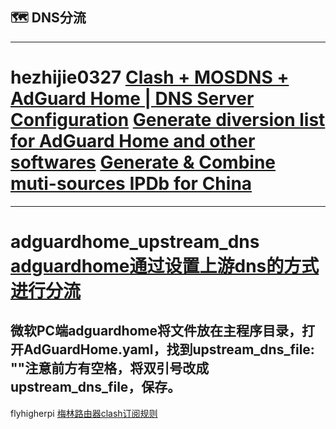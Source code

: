 ## :world_map:  DNS分流
------------------------
# hezhijie0327   [Clash + MOSDNS + AdGuard Home | DNS Server Configuration](https://github.com/hezhijie0327/CMA_DNS)   [Generate diversion list for AdGuard Home and other softwares](https://github.com/hezhijie0327/GFWList2AGH)   [Generate & Combine muti-sources IPDb for China](https://github.com/hezhijie0327/CNIPDb)
------------------------
# adguardhome_upstream_dns [adguardhome通过设置上游dns的方式进行分流](https://github.com/jpus/adguardhome_upstream_dns)

微软PC端adguardhome将文件放在主程序目录，打开AdGuardHome.yaml，找到upstream_dns_file: ""注意前方有空格，将双引号改成upstream_dns_file，保存。
------------------------
flyhigherpi   [梅林路由器clash订阅规则](https://github.com/flyhigherpi/merlinclash_clash_related)
